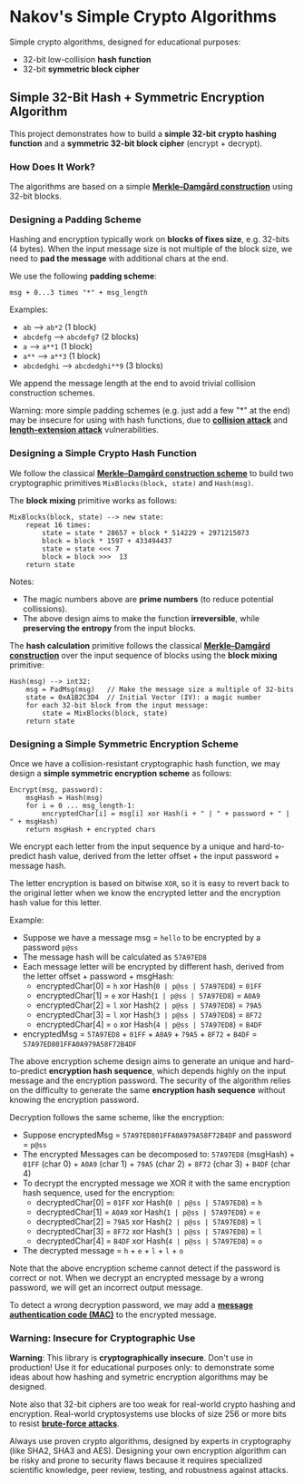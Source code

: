 # Nakov's Simple Crypto Algorithms

Simple crypto algorithms, designed for educational purposes:
  - 32-bit low-collision **hash function**
  - 32-bit **symmetric block cipher**


## Simple 32-Bit Hash + Symmetric Encryption Algorithm

This project demonstrates how to build a **simple 32-bit crypto hashing function** and a **symmetric 32-bit block cipher** (encrypt + decrypt).


### How Does It Work?

The algorithms are based on a simple **[Merkle–Damgård construction](https://en.wikipedia.org/wiki/Merkle%E2%80%93Damg%C3%A5rd_construction)**
using 32-bit blocks.


### Designing a Padding Scheme

Hashing and encryption typically work on **blocks of fixes size**, e.g. 32-bits (4 bytes).
When the input message size is not multiple of the block size, we need to **pad the message** with additional chars at the end.

We use the following **padding scheme**:
```
msg + 0...3 times "*" + msg_length
```

Examples:
  - `ab` --> `ab*2` (1 block)
  - `abcdefg` --> `abcdefg7` (2 blocks)
  - `a` --> `a**1` (1 block)
  - `a**` --> `a**3` (1 block)
  - `abcdedghi` --> `abcdedghi**9` (3 blocks)

We append the message length at the end to avoid trivial collision construction schemes.

Warning: more simple padding schemes (e.g. just add a few "*" at the end) may be insecure for using with hash functions,
due to **[collision attack](https://en.wikipedia.org/wiki/Collision_attack)** and
**[length-extension attack](https://en.wikipedia.org/wiki/Length_extension_attack)** vulnerabilities.


### Designing a Simple Crypto Hash Function

We follow the classical **[Merkle–Damgård construction scheme](https://en.wikipedia.org/wiki/Merkle%E2%80%93Damgard_construction)**
to build two cryptographic primitives `MixBlocks(block, state)` and `Hash(msg)`.

The **block mixing** primitive works as follows:

```
MixBlocks(block, state) --> new state:
    repeat 16 times:
        state = state * 28657 + block * 514229 + 2971215073
        block = block * 1597 + 433494437
        state = state <<< 7
        block = block >>>  13
    return state
```

Notes:
  - The magic numbers above are **prime numbers** (to reduce potential collissions).
  - The above design aims to make the function **irreversible**, while **preserving the entropy** from the input blocks.

The **hash calculation** primitive follows the classical **[Merkle–Damgård construction](https://en.wikipedia.org/wiki/Merkle%E2%80%93Damgard_construction)** over the input sequence of blocks using the **block mixing** primitive:

```
Hash(msg) --> int32:
    msg = PadMsg(msg)   // Make the message size a multiple of 32-bits
    state = 0xA1B2C3D4  // Initial Vector (IV): a magic number
    for each 32-bit block from the input message:
        state = MixBlocks(block, state)
    return state  
```


### Designing a Simple Symmetric Encryption Scheme

Once we have a collision-resistant cryptographic hash function, we may design a **simple symmetric encryption scheme** as follows:

```
Encrypt(msg, password):
    msgHash = Hash(msg)
    for i = 0 ... msg_length-1:
        encryptedChar[i] = msg[i] xor Hash(i + " | " + password + " | " + msgHash)
    return msgHash + encrypted chars
```

We encrypt each letter from the input sequence by a unique and hard-to-predict hash value,
derived from the letter offset + the input password + message hash.

The letter encryption is based on bitwise `XOR`, so it is easy to revert back to the original letter
when we know the encrypted letter and the encryption hash value for this letter.

Example:
  - Suppose we have a message msg = `hello` to be encrypted by a password `p@ss`
  - The message hash will be calculated as `57A97ED8`
  - Each message letter will be encrypted by different hash, derived from the letter offset + password + msgHash:
    - encryptedChar[0] = `h` xor Hash(`0 | p@ss | 57A97ED8`) = `01FF`
    - encryptedChar[1] = `e` xor Hash(`1 | p@ss | 57A97ED8`) = `A0A9`
    - encryptedChar[2] = `l` xor Hash(`2 | p@ss | 57A97ED8`) = `79A5`
    - encryptedChar[3] = `l` xor Hash(`3 | p@ss | 57A97ED8`) = `8F72`
    - encryptedChar[4] = `o` xor Hash(`4 | p@ss | 57A97ED8`) = `B4DF`
  - encryptedMsg = `57A97ED8` + `01FF` + `A0A9` + `79A5` + `8F72` + `B4DF` = `57A97ED801FFA0A979A58F72B4DF`

The above encryption scheme design aims to generate an unique and hard-to-predict **encryption hash sequence**,
which depends highly on the input message and the encryption password. The security of the algorithm relies on
the difficulty to generate the same **encryption hash sequence** without knowing the encryption password.

Decryption follows the same scheme, like the encryption:
  - Suppose encryptedMsg = `57A97ED801FFA0A979A58F72B4DF` and password = `p@ss`
  - The encrypted Messages can be decomposed to: `57A97ED8` (msgHash) + 
    `01FF` (char 0) + `A0A9` (char 1) + `79A5` (char 2) + `8F72` (char 3) + `B4DF` (char 4)
  - To decrypt the encrypted message we XOR it with the same encryption hash sequence, used for the encryption:
    - decryptedChar[0] = `01FF` xor Hash(`0 | p@ss | 57A97ED8`) = `h`
    - decryptedChar[1] = `A0A9` xor Hash(`1 | p@ss | 57A97ED8`) = `e`
    - decryptedChar[2] = `79A5` xor Hash(`2 | p@ss | 57A97ED8`) = `l`
    - decryptedChar[3] = `8F72` xor Hash(`3 | p@ss | 57A97ED8`) = `l`
    - decryptedChar[4] = `B4DF` xor Hash(`4 | p@ss | 57A97ED8`) = `o`
  - The decrypted message = `h` + `e` + `l` + `l` + `o`

Note that the above encryption scheme cannot detect if the password is correct or not.
When we decrypt an encrypted message by a wrong password, we will get an incorrect output message.

To detect a wrong decryption password, we may add a **[message authentication code (MAC)](https://cryptobook.nakov.com/mac-and-key-derivation)** to the encrypted message.


### Warning: Insecure for Cryptographic Use

**Warning**: This library is **cryptographically insecure**. Don't use in production!
Use it for educational purposes only: to demonstrate some ideas about
how hashing and symetric encryption algorithms may be designed.

Note also that 32-bit ciphers are too weak for real-world crypto hashing and encryption.
Real-world cryptosystems use blocks of size 256 or more bits to resist **[brute-force attacks](https://en.wikipedia.org/wiki/Brute-force_attack)**.

Always use proven crypto algorithms, designed by experts in cryptography (like SHA2, SHA3 and AES).
Designing your own encryption algorithm can be risky and prone to security flaws because it requires
specialized scientific knowledge, peer review, testing, and robustness against attacks.
